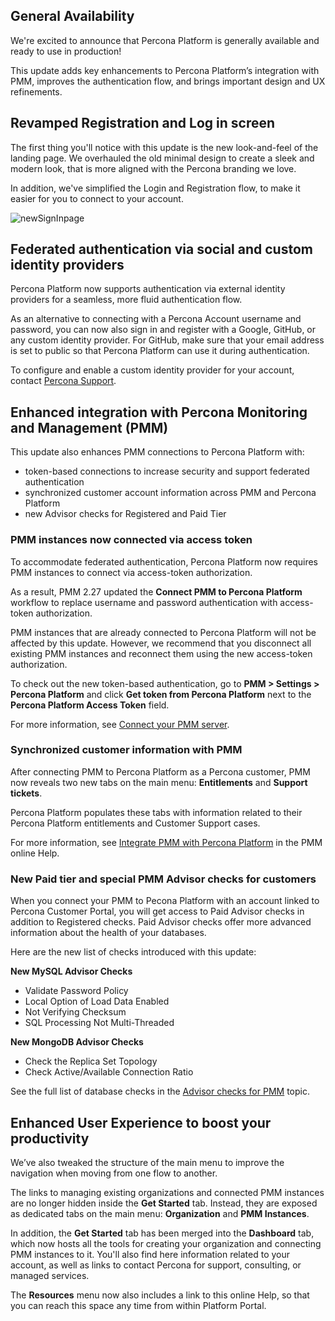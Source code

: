 ## General Availability

We're excited to announce that Percona Platform is generally available and ready to use in production!

This update adds key enhancements to Percona Platform’s integration with PMM, improves the authentication flow, and brings important design and UX refinements.

## Revamped Registration and Log in screen

The first thing you'll notice with this update is the new look-and-feel of the landing page.
We overhauled the old minimal design to create a sleek and modern look, that is more aligned with the Percona branding we love.

In addition, we've simplified the Login and Registration flow, to make it easier for you to connect to your account.

![newSignInpage](images/new_login.png)

## Federated authentication via social and custom identity providers

Percona Platform now supports authentication via external identity providers for a seamless, more fluid authentication flow.

As an alternative to connecting with a Percona Account username and password, you can now also sign in and register with a Google, GitHub, or any custom identity provider. For GitHub, make sure that your email address is set to public so that Percona Platform can use it during authentication.

To configure and enable a custom identity provider for your account, contact [Percona Support](https://www.percona.com/about-percona/contact).

## Enhanced integration with Percona Monitoring and Management (PMM)

This update also enhances PMM connections to Percona Platform with:

- token-based connections to increase security and support federated authentication
- synchronized customer account information across PMM and Percona Platform
- new Advisor checks for Registered and Paid Tier

### PMM instances now connected via access token

To accommodate federated authentication, Percona Platform now requires PMM instances to connect via access-token authorization.

As a result, PMM 2.27 updated the **Connect PMM to Percona Platform** workflow to replace username and password authentication with access-token authorization.

PMM instances that are already connected to Percona Platform will not be affected by this update. However, we recommend that you disconnect all existing PMM instances and reconnect them using the new access-token authorization.

To check out the new token-based authentication, go to **PMM > Settings > Percona Platform** and click **Get token from Percona Platform** next to the **Percona Platform Access Token** field.

For more information, see [Connect your PMM server](connect-pmm.md).

### Synchronized customer information with PMM

After connecting PMM to Percona Platform as a Percona customer, PMM now reveals two new tabs on the main menu: **Entitlements** and **Support tickets**.

Percona Platform populates these tabs with information related to their Percona Platform entitlements and Customer Support cases.

For more information, see [Integrate PMM with Percona Platform](https://www.percona.com/doc/percona-monitoring-and-management/2.x/how-to/integrate-platform.html) in the PMM online Help.

### New Paid tier and special PMM Advisor checks for customers

When you connect your PMM to Pecona Platform with an account linked to Percona Customer Portal, you will get access to Paid Advisor checks in addition to Registered checks.
Paid Advisor checks offer more advanced information about the health of your databases.

Here are the new list of checks introduced with this update:

**New MySQL Advisor Checks**

- Validate Password Policy
- Local Option of Load Data Enabled
- Not Verifying Checksum
- SQL Processing Not Multi-Threaded

**New MongoDB Advisor Checks**

- Check the Replica Set Topology
- Check Active/Available Connection Ratio

See the full list of database checks in the [Advisor checks for PMM](checks.md) topic.

## Enhanced User Experience to boost your productivity

We’ve also tweaked the structure of the main menu to improve the navigation when moving from one flow to another.

The links to managing existing organizations and connected PMM instances are no longer hidden inside the **Get Started** tab. Instead, they are exposed as dedicated tabs on the main menu: **Organization** and **PMM Instances**.

In addition, the **Get Started** tab has been merged into the **Dashboard** tab, which now hosts all the tools for creating your organization and connecting PMM instances to it.
You'll also find here information related to your account, as well as links to contact Percona for support, consulting, or managed services.

The **Resources** menu now also includes a link to this online Help, so that you can reach this space any time from within Platform Portal.

